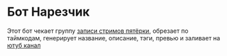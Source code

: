 # Бот Нарезчик
Этот бот чекает группу [записи стримов пятёрки](https://vk.com/zapisistrimov5opki), обрезает по таймкодам, генерирует название, описание, тэги, превью и заливает на [ютуб канал](https://www.youtube.com/channel/UCCxqOWFBxFIEgw4yMk16XEw)
